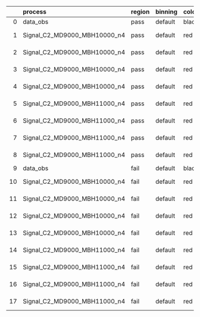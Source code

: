 |    | process                      | region   | binning   | color   | process_type   |   scale | variation   | source_filename                                                       | source_histname    | alias                        | title     |   combine_idx |     lnN |   shapes | syst_type   | direction   | variation_alias   |
|---:|:-----------------------------|:---------|:----------|:--------|:---------------|--------:|:------------|:----------------------------------------------------------------------|:-------------------|:-----------------------------|:----------|--------------:|--------:|---------:|:------------|:------------|:------------------|
|  0 | data_obs                     | pass     | default   | black   | DATA           |       1 | nominal     | ./histograms_for_2DAlphabet_v18//BH_Data.root                         | hpass              | Data                         | Data      |           nan | nan     |      nan | nan         | nan         | nan               |
|  1 | Signal_C2_MD9000_MBH10000_n4 | pass     | default   | red     | SIGNAL         |       1 | lumi        | ./histograms_for_2DAlphabet_v18//BH_Signal_C2_MD9000_MBH10000_n4.root | hpass              | Signal_C2_MD9000_MBH10000_n4 | BH signal |           nan |   1.016 |      nan | lnN         | nan         | nan               |
|  2 | Signal_C2_MD9000_MBH10000_n4 | pass     | default   | red     | SIGNAL         |       1 | SVM         | ./histograms_for_2DAlphabet_v18//BH_Signal_C2_MD9000_MBH10000_n4.root | hpass_SVMsyst_up   | Signal_C2_MD9000_MBH10000_n4 | BH signal |           nan | nan     |        1 | shapes      | Up          | SVMsyst           |
|  3 | Signal_C2_MD9000_MBH10000_n4 | pass     | default   | red     | SIGNAL         |       1 | SVM         | ./histograms_for_2DAlphabet_v18//BH_Signal_C2_MD9000_MBH10000_n4.root | hpass_SVMsyst_down | Signal_C2_MD9000_MBH10000_n4 | BH signal |           nan | nan     |        1 | shapes      | Down        | SVMsyst           |
|  4 | Signal_C2_MD9000_MBH10000_n4 | pass     | default   | red     | SIGNAL         |       1 | nominal     | ./histograms_for_2DAlphabet_v18//BH_Signal_C2_MD9000_MBH10000_n4.root | hpass              | Signal_C2_MD9000_MBH10000_n4 | BH signal |           nan | nan     |      nan | nan         | nan         | nan               |
|  5 | Signal_C2_MD9000_MBH11000_n4 | pass     | default   | red     | SIGNAL         |       1 | lumi        | ./histograms_for_2DAlphabet_v18//BH_Signal_C2_MD9000_MBH11000_n4.root | hpass              | Signal_C2_MD9000_MBH11000_n4 | BH signal |           nan |   1.016 |      nan | lnN         | nan         | nan               |
|  6 | Signal_C2_MD9000_MBH11000_n4 | pass     | default   | red     | SIGNAL         |       1 | SVM         | ./histograms_for_2DAlphabet_v18//BH_Signal_C2_MD9000_MBH11000_n4.root | hpass_SVMsyst_up   | Signal_C2_MD9000_MBH11000_n4 | BH signal |           nan | nan     |        1 | shapes      | Up          | SVMsyst           |
|  7 | Signal_C2_MD9000_MBH11000_n4 | pass     | default   | red     | SIGNAL         |       1 | SVM         | ./histograms_for_2DAlphabet_v18//BH_Signal_C2_MD9000_MBH11000_n4.root | hpass_SVMsyst_down | Signal_C2_MD9000_MBH11000_n4 | BH signal |           nan | nan     |        1 | shapes      | Down        | SVMsyst           |
|  8 | Signal_C2_MD9000_MBH11000_n4 | pass     | default   | red     | SIGNAL         |       1 | nominal     | ./histograms_for_2DAlphabet_v18//BH_Signal_C2_MD9000_MBH11000_n4.root | hpass              | Signal_C2_MD9000_MBH11000_n4 | BH signal |           nan | nan     |      nan | nan         | nan         | nan               |
|  9 | data_obs                     | fail     | default   | black   | DATA           |       1 | nominal     | ./histograms_for_2DAlphabet_v18//BH_Data.root                         | hfail              | Data                         | Data      |           nan | nan     |      nan | nan         | nan         | nan               |
| 10 | Signal_C2_MD9000_MBH10000_n4 | fail     | default   | red     | SIGNAL         |       1 | lumi        | ./histograms_for_2DAlphabet_v18//BH_Signal_C2_MD9000_MBH10000_n4.root | hfail              | Signal_C2_MD9000_MBH10000_n4 | BH signal |           nan |   1.016 |      nan | lnN         | nan         | nan               |
| 11 | Signal_C2_MD9000_MBH10000_n4 | fail     | default   | red     | SIGNAL         |       1 | SVM         | ./histograms_for_2DAlphabet_v18//BH_Signal_C2_MD9000_MBH10000_n4.root | hfail_SVMsyst_up   | Signal_C2_MD9000_MBH10000_n4 | BH signal |           nan | nan     |        1 | shapes      | Up          | SVMsyst           |
| 12 | Signal_C2_MD9000_MBH10000_n4 | fail     | default   | red     | SIGNAL         |       1 | SVM         | ./histograms_for_2DAlphabet_v18//BH_Signal_C2_MD9000_MBH10000_n4.root | hfail_SVMsyst_down | Signal_C2_MD9000_MBH10000_n4 | BH signal |           nan | nan     |        1 | shapes      | Down        | SVMsyst           |
| 13 | Signal_C2_MD9000_MBH10000_n4 | fail     | default   | red     | SIGNAL         |       1 | nominal     | ./histograms_for_2DAlphabet_v18//BH_Signal_C2_MD9000_MBH10000_n4.root | hfail              | Signal_C2_MD9000_MBH10000_n4 | BH signal |           nan | nan     |      nan | nan         | nan         | nan               |
| 14 | Signal_C2_MD9000_MBH11000_n4 | fail     | default   | red     | SIGNAL         |       1 | lumi        | ./histograms_for_2DAlphabet_v18//BH_Signal_C2_MD9000_MBH11000_n4.root | hfail              | Signal_C2_MD9000_MBH11000_n4 | BH signal |           nan |   1.016 |      nan | lnN         | nan         | nan               |
| 15 | Signal_C2_MD9000_MBH11000_n4 | fail     | default   | red     | SIGNAL         |       1 | SVM         | ./histograms_for_2DAlphabet_v18//BH_Signal_C2_MD9000_MBH11000_n4.root | hfail_SVMsyst_up   | Signal_C2_MD9000_MBH11000_n4 | BH signal |           nan | nan     |        1 | shapes      | Up          | SVMsyst           |
| 16 | Signal_C2_MD9000_MBH11000_n4 | fail     | default   | red     | SIGNAL         |       1 | SVM         | ./histograms_for_2DAlphabet_v18//BH_Signal_C2_MD9000_MBH11000_n4.root | hfail_SVMsyst_down | Signal_C2_MD9000_MBH11000_n4 | BH signal |           nan | nan     |        1 | shapes      | Down        | SVMsyst           |
| 17 | Signal_C2_MD9000_MBH11000_n4 | fail     | default   | red     | SIGNAL         |       1 | nominal     | ./histograms_for_2DAlphabet_v18//BH_Signal_C2_MD9000_MBH11000_n4.root | hfail              | Signal_C2_MD9000_MBH11000_n4 | BH signal |           nan | nan     |      nan | nan         | nan         | nan               |